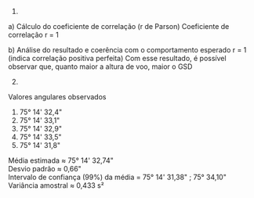 1)

a) Cálculo do coeficiente de correlação (r de Parson)
Coeficiente de correlação r = 1

b) Análise do resultado e coerência com o comportamento esperado
r = 1 (indica correlação positiva perfeita)
Com esse resultado, é possível observar que, quanto maior a altura de voo, maior o GSD


2)

Valores angulares observados
1) 75° 14' 32,4"
2) 75° 14' 33,1"
3) 75° 14' 32,9"
4) 75° 14' 33,5"
5) 75° 14' 31,8"

Média estimada ≈ 75° 14' 32,74" <br>
Desvio padrão ≈ 0,66" <br>
Intervalo de confiança (99%) da média = 75° 14' 31,38" ; 75° 34,10" <br>
Variância amostral ≈ 0,433 s²
